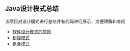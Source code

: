 ## Java设计模式总结

该项目对设计模式进行总结并有代码进行展示，方便理解和查阅

- [软件设计模式的原则](https://github.com/xueshanshan/JavaDesignPatterns/tree/master/app/src/main/java/com/star/design_patterns/软件设计模式的原则.md)
- [桥接模式](https://github.com/xueshanshan/JavaDesignPatterns/tree/master/app/src/main/java/com/star/design_patterns/bridge_pattern)
- [组合模式](https://github.com/xueshanshan/JavaDesignPatterns/tree/master/app/src/main/java/com/star/design_patterns/composite_pattern)
